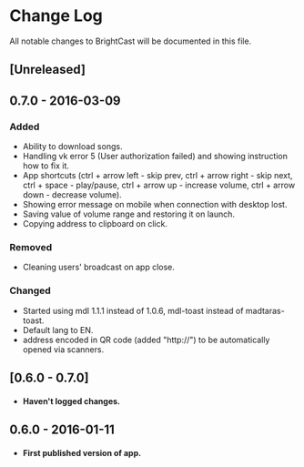 # Change Log
All notable changes to BrightCast will be documented in this file.

## [Unreleased]

## 0.7.0 - 2016-03-09
### Added
- Ability to download songs.
- Handling vk error 5 (User authorization failed) and showing instruction how to fix it.
- App shortcuts (ctrl + arrow left - skip prev, ctrl + arrow right - skip next, ctrl + space - play/pause, ctrl + arrow up - increase volume, ctrl + arrow down - decrease volume).
- Showing error message on mobile when connection with desktop lost.
- Saving value of volume range and restoring it on launch.
- Copying address to clipboard on click.

### Removed
- Cleaning users' broadcast on app close.

### Changed
- Started using mdl 1.1.1 instead of 1.0.6, mdl-toast instead of madtaras-toast.
- Default lang to EN.
- address encoded in QR code (added "http://") to be automatically opened via scanners.

## [0.6.0 - 0.7.0]
- #### Haven't logged changes.

## 0.6.0 - 2016-01-11
- #### First published version of app.